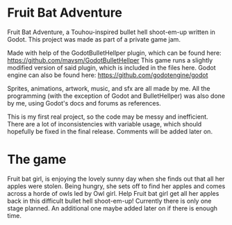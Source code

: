 # Fruit Bat Adventure
Fruit Bat Adventure, a Touhou-inspired bullet hell shoot-em-up written in Godot. This project was made as part of a private game jam.

Made with help of the GodotBulletHellper plugin, which can be found here: https://github.com/mavsm/GodotBulletHellper 
This game runs a slightly modified version of said plugin, which is included in the files here.
Godot engine can also be found here: https://github.com/godotengine/godot

Sprites, animations, artwork, music, and sfx are all made by me.
All the programming (with the exception of Godot and BulletHellper) was also done by me, using Godot's docs and forums as references.

This is my first real project, so the code may be messy and inefficient. There are a lot of inconsistencies with variable usage, which should hopefully be fixed in the final release. Comments will be added later on. 

# The game
Fruit bat girl, is enjoying the lovely sunny day when she finds out that all her apples were stolen. Being hungry, she sets off to find her apples and comes across a horde of owls led by Owl girl. Help Fruit bat girl get all her apples back in this difficult bullet hell shoot-em-up! Currently there is only one stage planned. An additional one maybe added later on if there is enough time.

